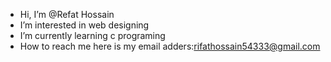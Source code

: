 -  Hi, I’m @Refat Hossain
-  I’m interested in web designing
-  I’m currently learning c programing
-  How to reach me here is my email adders:rifathossain54333@gmail.com

<!---
Refa-60N/Refa-60N is a ✨ special ✨ repository because its `README.md` (this file) appears on your GitHub profile.
You can click the Preview link to take a look at your changes.
--->

